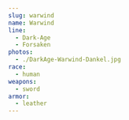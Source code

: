 ```yaml
---
slug: warwind
name: Warwind
line:
  - Dark-Age
  - Forsaken
photos:
  - ./DarkAge-Warwind-Dankel.jpg
race:
  - human
weapons:
  - sword
armor:
  - leather
---
```

